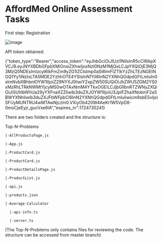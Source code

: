 # AffordMed Online Assessment Tasks

First step: Registration

![image](https://github.com/user-attachments/assets/5dcfb349-68d6-4f69-9503-fddee6941bad)


API token obtained:

{"token_type":"Bearer","access_token":"eyJhbGciOiJIUzI1NiIsInR5cCI6IkpXVCJ9.eyJNYXBDbGFpbXMiOnsiZXhwIjoxNzI0NzM1MjQxLCJpYXQiOjE3MjQ3MzQ5NDEsImlzcyI6IkFmZm9yZG1lZCIsImp0aSI6ImFlZTlkYzZhLTEzNGEtNGQ1Yy1iNzIxLTA5MDE2YzhhOTE4YSIsInN1YiI6InN2YXNhQGdpdGFtLmluIn0sImNvbXBhbnlOYW1lIjoiZ29NYXJ0IiwiY2xpZW50SUQiOiJhZWU5ZGM2YS0xMzRhLTRkNWMtYjcyMS0wOTAxNmM4YTkxOGEiLCJjbGllbnRTZWNyZXQiOiJiSUhlbWhUa29yYXFnaXZZIiwib3duZXJOYW1lIjoiU3JpIFZhaXNobmF2aSBWYXNhIiwib3duZXJFbWFpbCI6InN2YXNhQGdpdGFtLmluIiwicm9sbE5vIjoiSFUyMUNTRU4wMTAwNjczIn0.VXiyOb420W4AeKr1W5VpD8-0moCjeEyjr_gucVxe6lA","expires_in":1724735241}



There are two folders created and the structure is:

Top-N-Problems

    |-AllProductsPage.js
  
    |-App.js

    |-ProductCard.js
  
    |-ProductCard.js
  
    |-ProductDetailsPage.js
  
    |-ProductList.js
  
    |-api.js

    |-products.json
  
    |-Average-Calculator
  
      |-api-info.ts
    
      |-server.ts

(The Top-N-Problems only contains files for reviewing the code. The structure can be accessed from master branch)
